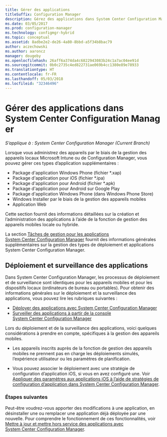```yaml
---
title: Gérer des applications
titleSuffix: Configuration Manager
description: Gérez des applications dans System Center Configuration Manager.
ms.date: 03/05/2017
ms.prod: configuration-manager
ms.technology: configmgr-hybrid
ms.topic: conceptual
ms.assetid: 8adbe2e2-de26-4a80-8bbd-a5f34b8bac79
author: aczechowski
ms.author: aaroncz
manager: dougeby
ms.openlocfilehash: 26aff6a374da4c6822943083b24c1a7ac04ee91d
ms.sourcegitcommit: 0b0c2735c4ed822731ae069b4cc1380e89e78933
ms.translationtype: HT
ms.contentlocale: fr-FR
ms.lasthandoff: 05/03/2018
ms.locfileid: "32346496"
---
```

# <a name="manage-applications-in-system-center-configuration-manager"></a>Gérer des applications dans System Center Configuration Manager

*S’applique à : System Center Configuration Manager (Current Branch)*

Lorsque vous administrez des appareils par le biais de la gestion des appareils locaux Microsoft Intune ou de Configuration Manager, vous pouvez gérer ces types d’application supplémentaires :
- Package d'application Windows Phone (fichier *.xap)
- Package d'application pour iOS (fichier *.ipa)
- Package d'application pour Android (fichier *.apk)
- Package d'application pour Android sur Google Play
- Package d'application Windows Phone (dans Windows Phone Store)
- Windows Installer par le biais de la gestion des appareils mobiles
- Application Web

Cette section fournit des informations détaillées sur la création et l’administration des applications à l’aide de la fonction de gestion des appareils mobiles locale ou hybride.

La section [Tâches de gestion pour les applications System Center Configuration Manager](../../apps/deploy-use/management-tasks-applications.md) fournit des informations générales supplémentaires sur la gestion des types de déploiement et applications System Center Configuration Manager.

## <a name="deploying-and-monitoring-apps"></a>Déploiement et surveillance des applications

Dans System Center Configuration Manager, les processus de déploiement et de surveillance sont identiques pour les appareils mobiles et pour les dispositifs locaux (ordinateurs de bureau ou portables). Pour obtenir des informations générales sur le déploiement et la surveillance des applications, vous pouvez lire les rubriques suivantes :

- [Déployer des applications avec System Center Configuration Manager](../../apps/deploy-use/deploy-applications.md)
- [Surveiller des applications à partir de la console System Center Configuration Manager](../../apps/deploy-use/monitor-applications-from-the-console.md)

Lors du déploiement et de la surveillance des applications, voici quelques considérations à prendre en compte, spécifiques à la gestion des appareils mobiles.

- Les appareils inscrits auprès de la fonction de gestion des appareils mobiles ne prennent pas en charge les déploiements simulés, l’expérience utilisateur ou les paramètres de planification.

- Vous pouvez associer le déploiement avec une stratégie de configuration d’application iOS, si vous en avez configuré une. Voir [Appliquer des paramètres aux applications iOS à l’aide de stratégies de configuration d’application dans System Center Configuration Manager](configure-ios-apps-with-app-configuration-policies.md).

### <a name="next-steps"></a>Étapes suivantes

Peut-être voudrez-vous apporter des modifications à une application, en désinstaller une ou remplacer une application déjà déployée par une nouvelle. Pour comprendre le fonctionnement de ces fonctionnalités, voir [Mettre à jour et mettre hors service des applications avec System Center Configuration Manager](../../apps/deploy-use/update-and-retire-applications.md).
